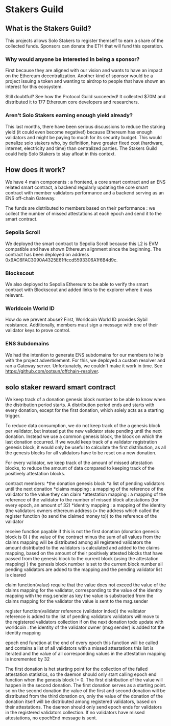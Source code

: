 # Stakers Guild

## What is the Stakers Guild?
This projects allows Solo Stakers to register themself to earn a share of the collected funds. Sponsors can donate the ETH that will fund this operation.

### Why would anyone be interested in being a sponsor?
First because they are aligned with our vision and wants to have an impact on the Ethereum decentralization. Another kind of sponsor would be a project issuing a token and wanting to airdrop to people that have shown an interest for this ecosystem.

Still doubtful? See how the Protocol Guild succeeded! It collected $70M and distributed it to 177 Ethereum core developers and researchers.

### Aren't Solo Stakers earning enough yield already?
This last months, there have been serious discussions to reduce the staking yield (it could even become negative!) because Ethereum has enough validators and might be paying to much for its security budget. This would penalize solo stakers who, by definition, have greater fixed cost (hardware, internet, electricity and time) than centralized parties. The Stakers Guild could help Solo Stakers to stay afloat in this context.

## How does it work?
We have 4 main components : a frontend, a core smart contract and an ENS related smart contract, a backend regularly updating the core smart contract with member validators performance and a backend serving as an ENS off-chain Gateway.

The funds are distributed to members based on their performance : we collect the number of missed attestations at each epoch and send it to the smart contract.

### Sepolia Scroll
We deployed the smart contract to Sepolia Scroll because this L2 is EVM compatible and have shown Ethereum alignment since the beginning. The contract has been deployed on address 0x9AC6FAC3090A4325E61ffccd5593306A1f6B4d9c.
### Blockscout
We also deployed to Sepolia Ethereum to be able to verify the smart contract with Blockscout and added links to the explorer where it was relevant.
### Worldcoin World ID
How do we prevent abuse? First, Worldcoin World ID provides Sybil resistance. Additionally, members must sign a message with one of their validator keys to prove control.
### ENS Subdomains
We had the intention to generate ENS subdomains for our members to help with the project advertisement. For this, we deployed a custom resolver and ran a Gateway server. Unfortunately, we couldn't make it work in time. See https://github.com/ootsun/offchain-resolver.

solo staker reward smart contract
---------------------------------

We keep track of a donation genesis block number to be able to know when the distribution period starts. A distribution period ends and starts with every donation, except for the first donation, which solely acts as a starting trigger.

To reduce data consumption, we do not keep track of the a genesis block per validator, but instead put the new validator state pending until the next donation. Instead we use a common genesis block, the block on which the last donation occurred. If we would keep track of a validator registration genesis block, it would only be useful to calculate the first distribution, as all the genesis blocks for all validators have to be reset on a new donation.

For every validator, we keep track of the amount of missed attestation blocks, to reduce the amount of data compared to keeping track of the positively attestation blocks.

contract members:
*the donation genesis block
*a list of pending validators until the next donation
*claims mapping : a mapping of the reference of the validator to the value they can claim
*attestation mapping : a mapping of the reference of the validator to the number of missed block attestations (for every epoch, an amount of 32)
*identity mapping : a mapping of the identity (the validators owners ethereum address (= the address which called the register function (to send the claimed money to)) to the reference of the validator

receive function payable
if this is not the first donation (donation genesis block is 0)
{
the value of the contract minus the sum of all values from the claims mapping will be distributed among all registered validators
the amount distributed to the validators is calculated and added to the claims mapping, based on the amount of their positively attested blocks that have passed from the genesis block to the current block (using the attestation mapping)
}
the genesis block number is set to the current block number
all pending validators are added to the mapping and the pending validator list is cleared

claim function(value)
require that the value does not exceed the value of the claims mapping for the validator, corresponding to the value of the identity mapping with the msg.sender as key
the value is substracted from the claims mapping for the validator
the value is sent to the msg.sender

register function(validator reference (validator index))
the validator reference is added to the list of pending validators
validators will move to the registered validators collection if on the next donation
todo update with worldcoin : the identity of the validator owner (msg sender) is added tot the identity mapping

epoch end function
at the end of every epoch this function will be called and contains a list of all validators with a missed attestations
this list is iterated and the value of all corresponding values in the attestation mapping is incremented by 32

The first donation is het starting point for the collection of the failed attestation statistics, so the daemon should only start calling epoch end function when the genesis block != 0.
The first distribution of the value will happen in the second donation. The first donation serves as a starting point. so on the second donation the value of the first and second donation will be distributed
from the third donation on, only the value of the donation of the donation itself will be distributed among registered validators, based on their attestations.
The daemon should only send epoch ends for validators in the registered validators collection. If no validators have missed attestations, no epochEnd message is sent.
